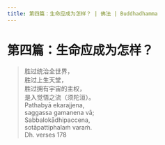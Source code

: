 ```yaml
---
title: 第四篇：生命应成为怎样？ | 佛法 | Buddhadhamma
---
```


# 第四篇：生命应成为怎样？

> 胜过统治全世界，  
> 胜过上生天堂，  
> 胜过拥有宇宙的主权，  
> 是入觉悟之流（须陀洹）。  
> Pathabyā ekarajjena,  
> saggassa gamanena vā;  
> Sabbalokādhipaccena,  
> sotāpattiphalaṁ varaṁ.  
> Dh. verses 178